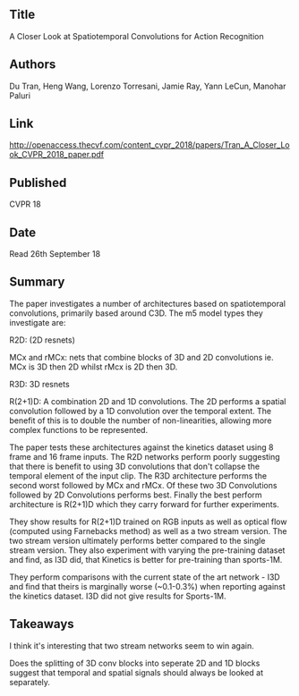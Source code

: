 ## Title 
A Closer Look at Spatiotemporal Convolutions for Action Recognition


## Authors 
Du Tran, Heng Wang, Lorenzo Torresani, Jamie Ray, Yann LeCun, Manohar
Paluri


## Link 
<http://openaccess.thecvf.com/content_cvpr_2018/papers/Tran_A_Closer_Look_CVPR_2018_paper.pdf>


## Published 
CVPR 18


## Date 
Read 26th September 18


## Summary 
The paper investigates a number of architectures based on
spatiotemporal convolutions, primarily based around C3D. The m5 model types they
investigate are:

R2D: (2D resnets)

MCx and rMCx: nets that combine blocks of 3D and 2D convolutions ie. MCx is 3D
then 2D whilst rMcx is 2D then 3D.

R3D: 3D resnets

R(2+1)D: A combination 2D and 1D convolutions. The 2D performs a spatial
convolution followed by a 1D convolution over the temporal extent. The benefit
of this is to double the number of non-linearities, allowing more complex
functions to be represented.

The paper tests these architectures against the kinetics dataset using 8 frame
and 16 frame inputs. The R2D networks perform poorly suggesting that there is
benefit to using 3D convolutions that don't collapse the temporal element of the
input clip. The R3D architecture performs the second worst followed by MCx and
rMCx. Of these two 3D Convolutions followed by 2D Convolutions performs best.
Finally the best perform architecture is R(2+1)D which they carry forward for
further experiments.

They show results for R(2+1)D trained on RGB inputs as well as optical flow (computed using Farnebacks method) as well as a two stream version. The two stream version ultimately performs better compared to the single stream version. They also experiment with varying the pre-training dataset and find, as I3D did, that Kinetics is better for pre-training than sports-1M.


They perform comparisons with the current state of the art network - I3D and
find that theirs is marginally worse (~0.1-0.3%) when reporting against the
kinetics dataset. I3D did not give results for Sports-1M.


## Takeaways

I think it's interesting that two stream networks seem to win again.

Does the splitting of 3D conv blocks into seperate 2D and 1D blocks suggest that temporal and spatial signals should always be looked at separately.



